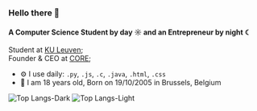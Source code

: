 ### Hello there 👋

#### A Computer Science Student by day ☼ and an Entrepreneur by night ☾

Student at [KU Leuven](https://www.kuleuven.be/kuleuven/);<br>
Founder & CEO at [CORE](https://braunf.net/);<br>

- ⚙️ I use daily: `.py`, `.js`, `.c`, `.java`, `.html`, `.css`
- 🔞 I am 18 years old, Born on 19/10/2005 in Brussels, Belgium

![Top Langs-Dark](https://github-readme-stats.vercel.app/api/top-langs/?username=ipwnds&layout=compact&theme=dark&bg_color=00000000&hide_border=true#gh-dark-mode-only)
![Top Langs-Light](https://github-readme-stats.vercel.app/api/top-langs/?username=ipwnds&layout=compact&theme=defaultbg_color=00000000&hide_border=true#gh-light-mode-only)
